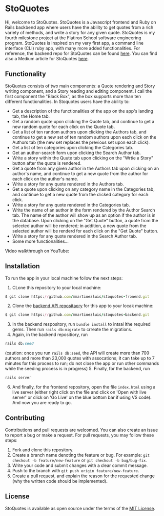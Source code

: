 # StoQuotes
Hi, welcome to StoQuotes. StoQuotes is a Javascript frontend and Ruby on Rails backbend app where users have the ability to get quotes from a rich variety of methods, and write a story for any given quote. StoQuotes is my fourth milestone project at the Flatiron School software engineering program. StoQuotes is inspired on my very first app, a command line interface (CLI) ruby app, with many more added functionalities. For reference, the backend repo for StoQuotes can be found [here](https://github.com/mmartinezluis/stoquotes-backend). You can find also a Medium article for StoQuotes [here](https://luis-mmartinez.medium.com/javascript-event-listeners-f733052ab0c0). 

## Functionality
StoQuotes consists of two main components: a Quote rendering and Story writing component, and a Story reading and editing component. I call the first component the "Black Box", as the box supports more than ten different functionalities. In Stoquotes users have the ability to:
* Get a description of the functionalities of the app on the app's landing tab, the Home tab.
* Get a random quote upon clicking the Quote tab, and continue to get a new random quote for each click on the Quote tab.
* Get a list of ten random authors upon clicking the Authors tab, and continue to get a new set of ten random authors upon each click on the Authors tab (the new set replaces the previous set upon each click).
* Get a list of ten categories upon clicking the Categories tab.
* Get an author-search form upon clicking the Search Author tab.
* Write a story within the Quute tab upon clicking on the "Wrtie a Story" button after the quote is rendered.
* Get a quote from any given author in the Authors tab upon clicking on an author's name, and continue to get a new quote from the author for each click on the author's name.
* Write a story for any quote rendered in the Authors tab.
* Get a quote upon clicking on any category name in the Categories tab, and continue to get a new quote from the clicked category for each click.
* Write a story for any quote rendered in the Categories tab. 
* Write the name of an author in the form rendered by the Author Search tab. The name of the author will show up as an option if the author is in the database. Upon clicking on the "Get Quote" button, a quote from the selected author will be rendered; in addition, a new quote from the selected author will be renderd for each click on the "Get Quote" button. 
* Write a story for any quote rendered in the Search Author tab. 
* Some more functionalities...

Video walkthrough on YouTube: 

## Installation
To run the app in your local machine follow the next steps:
1. CLone this repository to your local machine:
``` ruby
$ git clone https://github.com/mmartinezluis/stoquotes-fronend.git
```
2. Clone the [backend API repositaory](https://github.com/mmartinezluis/stoquotes-backend) for this app to your locak machine:
``` ruby
$ git clone https://github.com/mmartinezluis/stoquotes-backend.git
```
3. In the backend respository, run `bundle install` to intsal lthe required gems. Then run `rails db:migrate` to crreate the migrations.
4. Again, in the backend repositiory, run 
```ruby
rails db:seed
```
(caution: once you run `rails db:seed`, the API will create more than 700 authors and more than 23,000 quotes with assocations; it can take up to 7 minutes for this process to run; do not close the app or run other commands while the seeding process is in progress)
5. Finally, for the backend, run
```ruby 
rails server
```
6. And finally, for the frontend repository, open the file `index.html` using a live server (either right click on the file and click on 'Open with live server' or click on 'Go Live' on the blue bottom bar if using VS code). And now you are ready to go.

## Contributing
Contributions and pull requests are welcomed. You can also create an issue to report a bug or make a request. For pull requests, you may follow these steps:
1. Fork and clone this repository.
2. Create a branch name denoting the feature or bug. For example: `git checkout -b feature/new-feature` or `git checkout -b bug/bug-fix`.
3. Write your code and submit changes with a clear commit message.
4. Push to the branch with `git push origin feature/new-feature`. 
5. Create a pull request, and explain the reason for the requested change (why the written code should be implemented).

## License
StoQuotes is available as open source under the terms of the [MIT License](https://github.com/mmartinezluis/stoquotes-frontend/blob/main/LICENCE.txt). 